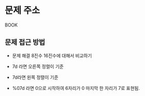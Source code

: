 # 문제 주소

BOOK

## 문제 접근 방법
- 문제 해결 8진수 16진수에 대해서 비교하기

- 7d 라면 오른쪽 정렬이 기준
- 7d라면 왼쪽 정렬이 기준
- %07d 라면 0으로 시작하여 6자리가 0 마지막 한 자리가 7로 표현됨.